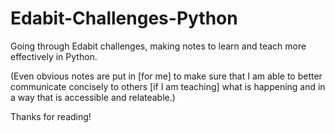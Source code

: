 # Edabit-Challenges-Python
Going through Edabit challenges, making notes to learn and teach more effectively in Python.  

(Even obvious notes are put in [for me] to make sure that I am able to better communicate concisely to others [if I am teaching] what is happening and in a way that is accessible and relateable.)  

Thanks for reading!
